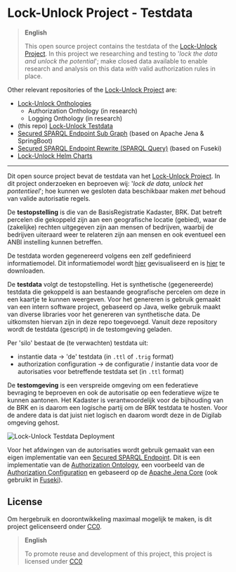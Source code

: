 # Lock-Unlock Project - Testdata

> **English**
> 
> This open source project contains the testdata of the [Lock-Unlock
> Project](https://labs.kadaster.nl/cases/lockunlock). In this project we researching and testing to
> '_lock the data and unlock the potential_'; make closed data available to enable research and
> analysis on this data _with_ valid authorization rules in place.

Other relevant repositories of the [Lock-Unlock Project](https://labs.kadaster.nl/cases/lockunlock) are:

- [Lock-Unlock Onthologies](https://github.com/kadaster-labs/lock-unlock-onthologies)
  - Authorization Onthology (in research)
  - Logging Onthology (in research)
- (this repo) [Lock-Unlock Testdata](https://github.com/kadaster-labs/lock-unlock-testdata)
- [Secured SPARQL Endpoint Sub Graph](https://github.com/kadaster-labs/secured-sparql-endpoint-subgraph)
  (based on Apache Jena & SpringBoot)
- [Secured SPARQL Endpoint Rewrite (SPARQL
  Query)](https://github.com/kadaster-labs/secured-sparql-endpoint-rewrite) (based on Fuseki)
- [Lock-Unlock Helm Charts](https://github.com/kadaster-labs/lock-unlock-helm-charts)

---

Dit open source project bevat de testdata van het [Lock-Unlock
Project](https://labs.kadaster.nl/cases/lockunlock). In dit project onderzoeken en beproeven wij:
'_lock de data, unlock het pontentieel_'; hoe kunnen we gesloten data beschikbaar maken _met_ behoud
van valide autorisatie regels.

De **testopstelling** is die van de BasisRegistratie Kadaster, BRK. Dat betreft percelen die
gekoppeld zijn aan een geografische locatie (gebied), waar de (zakelijke) rechten uitgegeven zijn
aan mensen of bedrijven, waarbij de bedrijven uiteraard weer te relateren zijn aan mensen en ook
eventueel een ANBI instelling kunnen betreffen.

De testdata worden gegenereerd volgens een zelf gedefinieerd informatiemodel. Dit informatiemodel
wordt [hier](https://data.labs.kadaster.nl/lock-unlock/gesloten-knowledge-graph/schema)
gevisualiseerd en is
[hier](https://data.labs.kadaster.nl/lock-unlock/gesloten-knowledge-graph/download.trig.gz?graph=https%3A%2F%2Fdata.labs.kadaster.nl%2Flock-unlock%2Fgesloten-knowledge-graph%2Fgraphs%2Finformatie-model)
te downloaden.

De **testdata** volgt de testopstelling. Het is synthetische (gegenereerde) testdata die gekoppeld
is aan bestaande geografische percelen om deze in een kaartje te kunnen weergeven. Voor het
genereren is gebruik gemaakt van een intern software project, gebaseerd op Java, welke gebruik maakt
van diverse libraries voor het genereren van synthetische data. De uitkomsten hiervan zijn in deze
repo toegevoegd. Vanuit deze repository wordt de testdata (gescript) in de testomgeving geladen.

Per 'silo' bestaat de (te verwachten) testdata uit:

- instantie data -> 'de' testdata (in `.ttl` of `.trig` format)
- authorization configuration -> de configuratie / instantie data voor de autorisaties voor
  betreffende testdata set (in `.ttl` format)

De **testomgeving** is een verspreide omgeving om een federatieve bevraging te beproeven en ook de
autorisatie op een federatieve wijze te kunnen aantonen. Het Kadaster is verantwoordelijk voor de
bijhouding van de BRK en is daarom een logische partij om de BRK testdata te hosten. Voor de andere
data is dat juist niet logisch en daarom wordt deze in de Digilab omgeving gehost.

![Lock-Unlock Testdata Deployment](images/lock-unlock-testdata-deployment.jpg)

Voor het afdwingen van de autorisaties wordt gebruik gemaakt van een eigen implementatie van een
[Secured SPARQL Endpoint](https://github.com/kadaster-labs/secured-sparql-endpoint). Dit is een
implementatie van de [Authorization Ontology](#todo), een voorbeeld van de [Authorization
Configuration](#todo) en gebaseerd op de [Apache Jena
Core](https://github.com/apache/jena/tree/main/jena-core) (ook gebruikt in
[Fuseki](https://github.com/apache/jena/tree/main/jena-fuseki2)).

## License

Om hergebruik en doorontwikkeling maximaal mogelijk te maken, is dit project gelicenseerd onder
[CC0](LICENSE.md).

> **English**
> 
> To promote reuse and development of this project, this project is licensed under [CC0](LICENSE.md)
